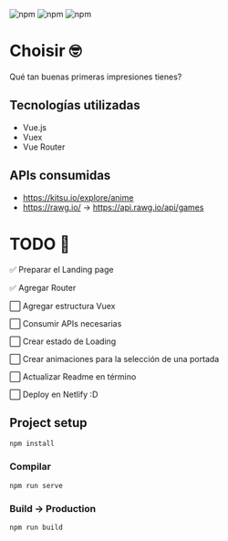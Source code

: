 ![npm](https://img.shields.io/badge/VueJS-v2.6.11-brightgreen) ![npm](https://img.shields.io/badge/Vuex-v3.2.0-green) ![npm](https://img.shields.io/badge/VueRouter-v3.3.4-yellowgreen)

# Choisir 🤓

Qué tan buenas primeras impresiones tienes?

## Tecnologías utilizadas

- Vue.js
- Vuex
- Vue Router

## APIs consumidas

- https://kitsu.io/explore/anime
- https://rawg.io/ -> https://api.rawg.io/api/games

# TODO 📜

✅ Preparar el Landing page

✅ Agregar Router

⬜ Agregar estructura Vuex

⬜ Consumir APIs necesarias

⬜ Crear estado de Loading

⬜ Crear animaciones para la selección de una portada

⬜ Actualizar Readme en término

⬜ Deploy en Netlify :D

## Project setup

```
npm install
```

### Compilar

```
npm run serve
```

### Build -> Production

```
npm run build
```
